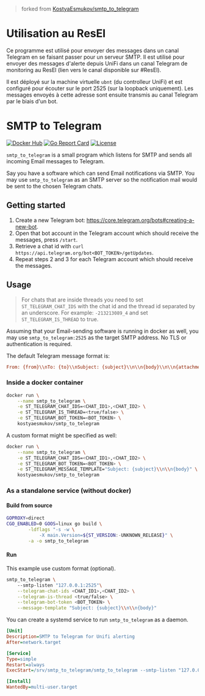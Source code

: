 > forked from [KostyaEsmukov/smtp_to_telegram](https://github.com/KostyaEsmukov/smtp_to_telegram)

# Utilisation au ResEl

Ce programme est utilisé pour envoyer des messages dans un canal Telegram en se faisant passer pour un serveur SMTP. Il est utilisé pour envoyer des messages d'alerte depuis UniFi dans un canal Telegram de monitoring au ResEl (lien vers le canal disponible sur #ResEl).

Il est déployé sur la machine virtuelle `ubnt` (du controlleur UniFi) et est configuré pour écouter sur le port 2525 (sur la loopback uniquement). Les messages envoyés à cette adresse sont ensuite transmis au canal Telegram par le biais d'un bot.

# SMTP to Telegram

[![Docker Hub](https://img.shields.io/docker/pulls/kostyaesmukov/smtp_to_telegram.svg?style=flat-square)][Docker Hub]
[![Go Report Card](https://goreportcard.com/badge/github.com/KostyaEsmukov/smtp_to_telegram?style=flat-square)][Go Report Card]
[![License](https://img.shields.io/github/license/KostyaEsmukov/smtp_to_telegram.svg?style=flat-square)][License]

[Docker Hub]:      https://hub.docker.com/r/kostyaesmukov/smtp_to_telegram
[Go Report Card]:  https://goreportcard.com/report/github.com/KostyaEsmukov/smtp_to_telegram
[License]:         https://github.com/KostyaEsmukov/smtp_to_telegram/blob/master/LICENSE

`smtp_to_telegram` is a small program which listens for SMTP and sends
all incoming Email messages to Telegram.

Say you have a software which can send Email notifications via SMTP.
You may use `smtp_to_telegram` as an SMTP server so
the notification mail would be sent to the chosen Telegram chats.

## Getting started

1. Create a new Telegram bot: <https://core.telegram.org/bots#creating-a-new-bot>.
2. Open that bot account in the Telegram account which should receive
    the messages, press `/start`.
3. Retrieve a chat id with `curl https://api.telegram.org/bot<BOT_TOKEN>/getUpdates`.
4. Repeat steps 2 and 3 for each Telegram account which should receive the messages.

## Usage

> For chats that are inside threads you need to set `ST_TELEGRAM_CHAT_IDS` with the chat id and the thread id separated by an underscore. For example: `-213213089_4` and set `ST_TELEGRAM_IS_THREAD` to true.

Assuming that your Email-sending software is running in docker as well,
you may use `smtp_to_telegram:2525` as the target SMTP address.
No TLS or authentication is required.

The default Telegram message format is:

```ini
From: {from}\\nTo: {to}\\nSubject: {subject}\\n\\n{body}\\n\\n{attachments_details}
```

### Inside a docker container

```bash
docker run \
    --name smtp_to_telegram \
    -e ST_TELEGRAM_CHAT_IDS=<CHAT_ID1>,<CHAT_ID2> \
    -e ST_TELEGRAM_IS_THREAD=<true/false> \
    -e ST_TELEGRAM_BOT_TOKEN=<BOT_TOKEN> \
    kostyaesmukov/smtp_to_telegram
```

A custom format might be specified as well:

```bash
docker run \
    --name smtp_to_telegram \
    -e ST_TELEGRAM_CHAT_IDS=<CHAT_ID1>,<CHAT_ID2> \
    -e ST_TELEGRAM_BOT_TOKEN=<BOT_TOKEN> \
    -e ST_TELEGRAM_MESSAGE_TEMPLATE="Subject: {subject}\\n\\n{body}" \
    kostyaesmukov/smtp_to_telegram
```

### As a standalone service (without docker)

#### Build from source

```bash
GOPROXY=direct
CGO_ENABLED=0 GOOS=linux go build \
        -ldflags "-s -w \
            -X main.Version=${ST_VERSION:-UNKNOWN_RELEASE}" \
        -a -o smtp_to_telegram
```

#### Run

This example use custom format (optional).

```bash
smtp_to_telegram \ 
    --smtp-listen "127.0.0.1:2525"\
    --telegram-chat-ids <CHAT_ID1>,<CHAT_ID2> \
    --telegram-is-thread <true/false> \
    --telegram-bot-token <BOT_TOKEN> \
    --message-template "Subject: {subject}\\n\\n{body}"
```

You can create a systemd service to run `smtp_to_telegram` as a daemon.

```ini
[Unit]
Description=SMTP to Telegram for Unifi alerting
After=network.target

[Service]
Type=simple
Restart=always
ExecStart=/srv/smtp_to_telegram/smtp_to_telegram --smtp-listen "127.0.0.1:2525" --telegram-chat-ids <CHAT_ID> --telegram-is-thread <true/false> --telegram-bot-token <BOT_TOKEN> --message-template "**{subject}** \\n\\n{body}"

[Install]
WantedBy=multi-user.target
```
